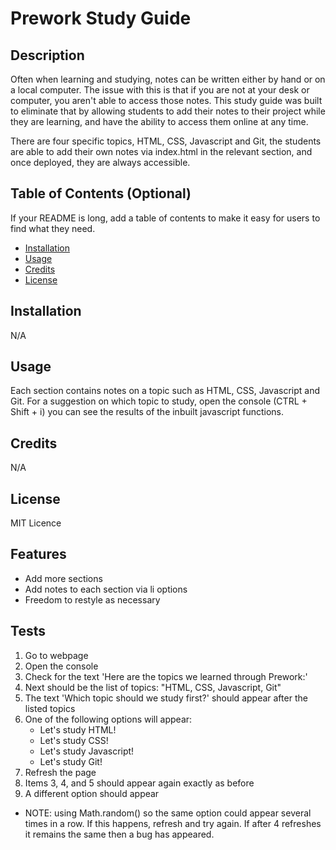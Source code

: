 # Prework Study Guide

## Description

Often when learning and studying, notes can be written either by hand or on a local computer. The issue with this is that if you are not at your desk or computer, you aren't able to access those notes. 
This study guide was built to eliminate that by allowing students to add their notes to their project while they are learning, and have the ability to access them online at any time. 

There are four specific topics, HTML, CSS, Javascript and Git, the students are able to add their own notes via index.html in the relevant section, and once deployed, they are always accessible. 

## Table of Contents (Optional)

If your README is long, add a table of contents to make it easy for users to find what they need.

- [Installation](#installation)
- [Usage](#usage)
- [Credits](#credits)
- [License](#license)

## Installation

N/A

## Usage

Each section contains notes on a topic such as HTML, CSS, Javascript and Git. For a suggestion on which topic to study, open the console (CTRL + Shift + i) you can see the results of the inbuilt javascript functions. 


## Credits

N/A

## License

MIT Licence

## Features

- Add more sections
- Add notes to each section via li options
- Freedom to restyle as necessary

## Tests

1. Go to webpage
2. Open the console
3. Check for the text 'Here are the topics we learned through Prework:'
4. Next should be the list of topics: "HTML, CSS, Javascript, Git"
5. The text 'Which topic should we study first?' should appear after the listed topics
6. One of the following options will appear:
   - Let's study HTML!
   - Let's study CSS!
   - Let's study Javascript!
   - Let's study Git!
7. Refresh the page
8. Items 3, 4, and 5 should appear again exactly as before
9. A different option should appear
 - NOTE: using Math.random() so the same option could appear several times in a row. If this happens, refresh and try again. If after 4 refreshes it remains the same then a bug has appeared. 
